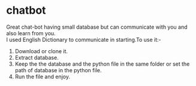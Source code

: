 # chatbot
Great chat-bot having small database but can communicate with you and also learn from you.       
I used English Dictionary to communicate in starting.To use it:-      
1. Download or clone it.     
2. Extract database.      
3. Keep the the database and the python file in the same folder or set the path of database in the python file.    
4. Run the file and enjoy.
